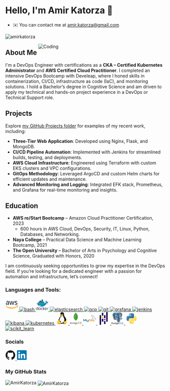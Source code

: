 # Hello, I'm Amir Katorza 👋

* ✉️ You can contact me at [amir.katorza@gmail.com](mailto:amir.katorza@gmail.com)
<p align="left"> <img src="https://komarev.com/ghpvc/?username=amirkatorza&label=Profile%20views&color=0e75b6&style=flat" alt="amirkatorza" /> </p>
<img align="right" alt="Coding" width="400" src="https://shalb.com/wp-content/uploads/2019/11/Devops1-2048x1338.jpeg">

## About Me

I'm a DevOps Engineer with certifications as a **CKA – Certified Kubernetes Administrator** and **AWS Certified Cloud Practitioner**. I completed an intensive DevOps Bootcamp with Develeap, where I honed skills in containerization, CI/CD, infrastructure as code (IaC), and monitoring solutions. I hold a Bachelor’s degree in Cognitive Science and am driven to apply my technical and hands-on project experience in a DevOps or Technical Support role.

## Projects

Explore [my GitHub Projects folder](https://github.com/AmirKatorza/Projects) for examples of my recent work, including:

- **Three-Tier Web Application**: Developed using Nginx, Flask, and MongoDB.
- **CI/CD Pipeline Automation**: Implemented with Jenkins for streamlined builds, testing, and deployments.
- **AWS Cloud Infrastructure**: Engineered using Terraform with custom EKS clusters and VPC configurations.
- **GitOps Methodology**: Leveraged ArgoCD and custom Helm charts for efficient updates and maintenance.
- **Advanced Monitoring and Logging**: Integrated EFK stack, Prometheus, and Grafana for real-time monitoring and insights.

## Education

- **AWS re/Start Bootcamp** – Amazon Cloud Practitioner Certification, 2023
  - 600 hours in AWS Cloud, DevOps, Security, IT, Linux, Python, Databases, and Networking.
- **Naya College** – Practical Data Science and Machine Learning Bootcamp, 2021
- **The Open University** – Bachelor of Arts in Psychology and Cognitive Science, Graduated with Honors, 2020

I am continuously seeking opportunities to grow my expertise in the DevOps field. If you’re looking for a dedicated engineer with a passion for automation and infrastructure, let’s connect!

<h3 align="left">Languages and Tools:</h3>
<p align="left">
  <a href="https://aws.amazon.com" target="_blank" rel="noreferrer">
    <img src="https://raw.githubusercontent.com/devicons/devicon/master/icons/amazonwebservices/amazonwebservices-original-wordmark.svg" alt="aws" width="40" height="40"/>
  </a>
  <a href="https://www.gnu.org/software/bash/" target="_blank" rel="noreferrer">
    <img src="https://www.vectorlogo.zone/logos/gnu_bash/gnu_bash-icon.svg" alt="bash" width="40" height="40"/>
  </a>
  <a href="https://www.docker.com/" target="_blank" rel="noreferrer">
    <img src="https://raw.githubusercontent.com/devicons/devicon/master/icons/docker/docker-original-wordmark.svg" alt="docker" width="40" height="40"/>
  </a>
  <a href="https://www.elastic.co" target="_blank" rel="noreferrer">
    <img src="https://www.vectorlogo.zone/logos/elastic/elastic-icon.svg" alt="elasticsearch" width="40" height="40"/>
  </a>
  <a href="https://cloud.google.com" target="_blank" rel="noreferrer">
    <img src="https://www.vectorlogo.zone/logos/google_cloud/google_cloud-icon.svg" alt="gcp" width="40" height="40"/>
  </a>
  <a href="https://git-scm.com/" target="_blank" rel="noreferrer">
    <img src="https://www.vectorlogo.zone/logos/git-scm/git-scm-icon.svg" alt="git" width="40" height="40"/>
  </a>
  <a href="https://grafana.com" target="_blank" rel="noreferrer">
    <img src="https://www.vectorlogo.zone/logos/grafana/grafana-icon.svg" alt="grafana" width="40" height="40"/>
  </a>
  <a href="https://www.jenkins.io" target="_blank" rel="noreferrer">
    <img src="https://www.vectorlogo.zone/logos/jenkins/jenkins-icon.svg" alt="jenkins" width="40" height="40"/>
  </a>
  <a href="https://www.elastic.co/kibana" target="_blank" rel="noreferrer">
    <img src="https://www.vectorlogo.zone/logos/elasticco_kibana/elasticco_kibana-icon.svg" alt="kibana" width="40" height="40"/>
  </a>
  <a href="https://kubernetes.io" target="_blank" rel="noreferrer">
    <img src="https://www.vectorlogo.zone/logos/kubernetes/kubernetes-icon.svg" alt="kubernetes" width="40" height="40"/>
  </a>
  <a href="https://www.linux.org/" target="_blank" rel="noreferrer">
    <img src="https://raw.githubusercontent.com/devicons/devicon/master/icons/linux/linux-original.svg" alt="linux" width="40" height="40"/>
  </a>
  <a href="https://www.mongodb.com/" target="_blank" rel="noreferrer">
    <img src="https://raw.githubusercontent.com/devicons/devicon/master/icons/mongodb/mongodb-original-wordmark.svg" alt="mongodb" width="40" height="40"/>
  </a>
  <a href="https://www.mysql.com/" target="_blank" rel="noreferrer">
    <img src="https://raw.githubusercontent.com/devicons/devicon/master/icons/mysql/mysql-original-wordmark.svg" alt="mysql" width="40" height="40"/>
  </a>
  <a href="https://pandas.pydata.org/" target="_blank" rel="noreferrer">
    <img src="https://raw.githubusercontent.com/devicons/devicon/2ae2a900d2f041da66e950e4d48052658d850630/icons/pandas/pandas-original.svg" alt="pandas" width="40" height="40"/>
  </a>
  <a href="https://www.postgresql.org" target="_blank" rel="noreferrer">
    <img src="https://raw.githubusercontent.com/devicons/devicon/master/icons/postgresql/postgresql-original-wordmark.svg" alt="postgresql" width="40" height="40"/>
  </a>
  <a href="https://www.python.org" target="_blank" rel="noreferrer">
    <img src="https://raw.githubusercontent.com/devicons/devicon/master/icons/python/python-original.svg" alt="python" width="40" height="40"/>
  </a>
  <a href="https://scikit-learn.org/" target="_blank" rel="noreferrer">
    <img src="https://upload.wikimedia.org/wikipedia/commons/0/05/Scikit_learn_logo_small.svg" alt="scikit_learn" width="40" height="40"/>
  </a>
</p>

### Socials

<p align="left">
<a href="https://www.github.com/AmirKatorza" target="_blank" rel="noreferrer">
<img src="https://raw.githubusercontent.com/devicons/devicon/master/icons/github/github-original.svg" width="32" height="32" />
</a>
<a href="https://www.linkedin.com/in/amir-katorza/" target="_blank" rel="noreferrer">
<img src="https://raw.githubusercontent.com/devicons/devicon/master/icons/linkedin/linkedin-original.svg" width="32" height="32" />
</a>
</p>

### My GitHub Stats

<p><img align="left" src="https://github-readme-stats.vercel.app/api?username=AmirKatorza&show_icons=true&locale=en" alt="AmirKatorza" /></p>

<p>&nbsp;<img align="center" src="https://github-readme-stats.vercel.app/api/top-langs?username=AmirKatorza&show_icons=true&locale=en&layout=compact" alt="AmirKatorza" /></p>


